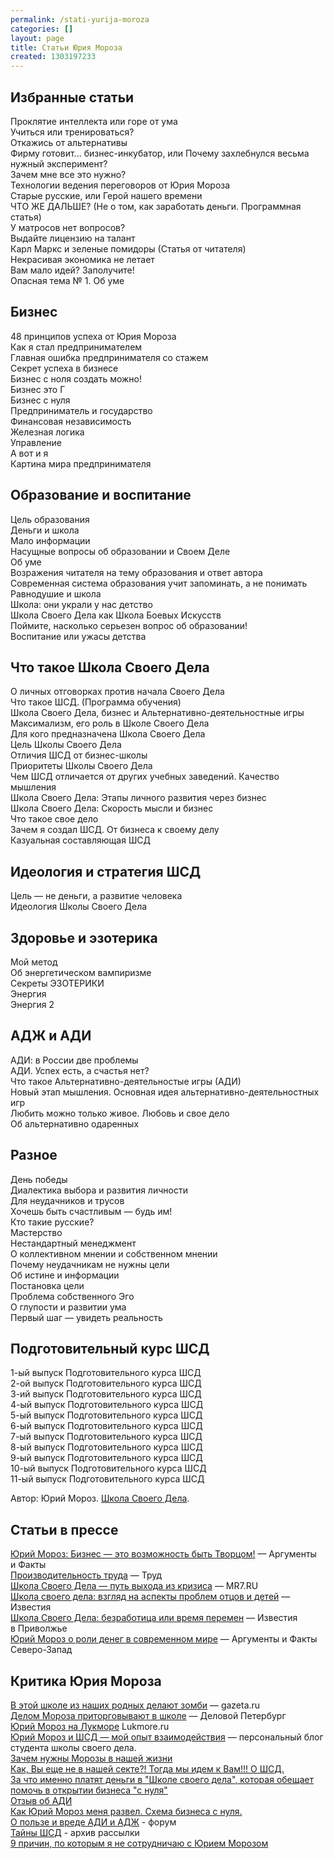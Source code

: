 ```yaml
---
permalink: /stati-yurija-moroza
categories: []
layout: page
title: Статьи Юрия Мороза
created: 1303197233
---
```

## Избранные статьи ##

Проклятие интеллекта или горе от ума  
Учиться или тренироваться?  
Откажись от альтернативы  
Фирму готовит... бизнес-инкубатор, или Почему захлебнулся весьма нужный эксперимент?  
Зачем мне все это нужно?  
Технологии ведения переговоров от Юрия Мороза  
Старые русские, или Герой нашего времени  
ЧТО ЖЕ ДАЛЬШЕ? (Не о том, как заработать деньги. Программная статья)  
У матросов нет вопросов?  
Выдайте лицензию на талант  
Карл Маркс и зеленые помидоры (Статья от читателя)  
Некрасивая экономика не летает  
Вам мало идей? Заполучите!  
Опасная тема № 1. Об уме  


## Бизнес ##

48 принципов успеха от Юрия Мороза  
Как я стал предпринимателем  
Главная ошибка предпринимателя со стажем  
Секрет успеха в бизнесе  
Бизнес с ноля создать можно!  
Бизнес это Г  
Бизнес с нуля  
Предприниматель и государство  
Финансовая независимость  
Железная логика  
Управление  
А вот и я  
Картина мира предпринимателя

## Образование и воспитание ##

Цель образования  
Деньги и школа  
Мало информации  
Насущные вопросы об образовании и Своем Деле  
Об уме  
Возражения читателя на тему образования и ответ автора  
Современная система образования учит запоминать, а не понимать  Равнодушие и школа  
Школа: они украли у нас детство  
Школа Своего Дела как Школа Боевых Искусств  
Поймите, насколько серьезен вопрос об образовании!  
Воспитание или ужасы детства

## Что такое Школа Своего Дела ##

О личных отговорках против начала Своего Дела  
Что такое ШСД. (Программа обучения)  
Школа Своего Дела, бизнес и Альтернативно-деятельностные игры  
Максимализм, его роль в Школе Своего Дела  
Для кого предназначена Школа Своего Дела  
Цель Школы Своего Дела  
Отличия ШСД от бизнес-школы  
Приоритеты Школы Своего Дела  
Чем ШСД отличается от других учебных заведений. Качество мышления  
Школа Своего Дела: Этапы личного развития через бизнес  
Школа Своего Дела: Скорость мысли и бизнес  
Что такое свое дело  
Зачем я создал ШСД. От бизнеса к своему делу  
Казуальная составляющая ШСД  


## Идеология и стратегия ШСД ##

Цель — не деньги, а развитие человека  
Идеология Школы Своего Дела

## Здоровье и эзотерика ##

Мой метод  
Об энергетическом вампиризме  
Секреты ЭЗОТЕРИКИ  
Энергия  
Энергия 2

## АДЖ и АДИ ##

АДИ: в России две проблемы  
АДИ. Успех есть, а счастья нет?  
Что такое Альтернативно-деятельностые игры (АДИ)  
Новый этап мышления. Основная идея альтернативно-деятельностных игр  
Любить можно только живое. Любовь и свое дело  
Об альтернативно одаренных

## Разное ##

День победы  
Диалектика выбора и развития личности  
Для неудачников и трусов  
Хочешь быть счастливым — будь им!  
Кто такие русские?  
Мастерство  
Нестандартный менеджмент  
О коллективном мнении и собственном мнении  
Почему неудачникам не нужны цели  
Об истине и информации  
Постановка цели  
Проблема собственного Эго  
О глупости и развитии ума  
Первый шаг — увидеть реальность

## Подготовительный курс ШСД ##

1-ый выпуск Подготовительного курса ШСД  
2-ой выпуск Подготовительного курса ШСД  
3-ий выпуск Подготовительного курса ШСД  
4-ый выпуск Подготовительного курса ШСД  
5-ый выпуск Подготовительного курса ШСД  
6-ый выпуск Подготовительного курса ШСД  
7-ый выпуск Подготовительного курса ШСД  
8-ый выпуск Подготовительного курса ШСД  
9-ый выпуск Подготовительного курса ШСД  
10-ый выпуск Подготовительного курса ШСД  
11-ый выпуск Подготовительного курса ШСД

Автор: Юрий Мороз. [Школа Своего Дела][Link 1].

## Статьи в прессе ##

[Юрий Мороз: Бизнес — это возможность быть Творцом!][_ _ _ _ _] — Аргументы и Факты  
[Производительность труда][Link 2] — Труд  
[Школа Своего Дела — путь выхода из кризиса][_ _ _ _] — MR7.RU  
[Школа своего дела: взгляд на аспекты проблем отцов и детей][_ _ _ _ _ _] — Известия  
[Школа Своего Дела: безработица или время перемен][_ _ _ _ _ 1] — Известия в Приволжье  
[Юрий Мороз о роли денег в современном мире][_ _ _ _ 1] — Аргументы и Факты Северо-Запад  


## Критика Юрия Мороза ##

[В этой школе из наших родных делают зомби][_ _ _ _ 2] — gazeta.ru  
[Делом Мороза приторговывают в школе][_ _] — Деловой Петербург  
[Юрий Мороз на Лукморе][Link 3] Lukmore.ru  
[Юрий Мороз и ШСД — мой опыт взаимодействия][_ _ _ _ 3] — персональный блог студента школы своего дела.  
[Зачем нужны Морозы в нашей жизни][_ _ _ _ 4]  
[Как, Вы еще не в нашей секте?! Тогда мы идем к Вам!!! О ШСД.][_ _ _ _ _ _ _ _ _ _ _ _ _.]  
[За что именно платят деньги в "Школе своего дела", которая обещает помочь в открытии бизнеса "с нуля"][_ _ _ _ _ _ _ _ _ _ _ _ _ _ _]  
[Отзыв об АДИ][Link 4]  
[Как Юрий Мороз меня развел. Схема бизнеса с нуля.][_ _ _ _. _ _ _ _.]  
[О пользе и вреде АДИ и АДЖ][_ _ _ _ _ 2] \- форум  
[Тайны ШСД][Link 5] \- архив рассылки  
[9 причин, по которым я не сотрудничаю с Юрием Морозом][9 _ _ _ _ _ _ _ _]  



[Link 1]: http://www.shsd.ru/
[_ _ _ _ _]: http://www.aif.ru/money/article/26373
[Link 2]: http://www.trud.ru/article/14-05-2009/223533_proizvoditelnost_truda.html
[_ _ _ _]: http://www.mr7.ru/preleases/pr_15152.html
[_ _ _ _ _ _]: http://www.izvestia.ru/obshestvo/article3129935/
[_ _ _ _ _ 1]: http://www.izvestia64.ru/articles/526.html
[_ _ _ _ 1]: http://www.sz.aif.ru/money/article/7893
[_ _ _ _ 2]: http://www.gazeta.ru/education/2006/08/07_e_729403.shtml
[_ _]: http://www.dp.ru/?ArticleID=a4c15694-7203-488c-8199-a801deebd59f
[Link 3]: http://lurkmore.ru/%D0%AE%D1%80%D0%B8%D0%B9_%D0%9C%D0%BE%D1%80%D0%BE%D0%B7
[_ _ _ _ 3]: http://drewy.blog.ru/80726451.html
[_ _ _ _ 4]: http://olga-afanasyeva.livejournal.com/13446.html
[_ _ _ _ _ _ _ _ _ _ _ _ _.]: http://www.gennadij.pavlenko.name/best-love/shsd
[_ _ _ _ _ _ _ _ _ _ _ _ _ _ _]: http://vartanyan.net/moroz/mazur.htm
[Link 4]: http://vartanyan.net/moroz/otzyv1.htm
[_ _ _ _. _ _ _ _.]: http://vartanyan.net/moroz/faleev.htm
[_ _ _ _ _ 2]: http://kovaleva.ru/forums/index.php?showforum=11
[Link 5]: http://subscribe.ru/catalog/economics.school.shsd.tajnishsd
[9 _ _ _ _ _ _ _ _]: http://vartanyan.net/moroz/krachova.htm
